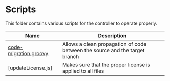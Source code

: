 # Scripts
This folder contains various scripts for the controller to operate properly. 

| Name | Description |
| ---- | ----------- |
| [code-migration.groovy] | Allows a clean propagation of code between the source and the target branch |
| [updateLicense.js] | Makes sure that the proper license is applied to all files |

[code-migration.groovy]: /scripts/code-migration.groovy
[updateLicense,js]: /scripts/updateLicense.js